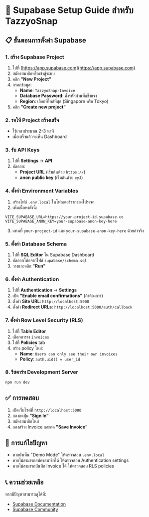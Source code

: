# 🚀 Supabase Setup Guide สำหรับ TazzyoSnap

## 📋 ขั้นตอนการตั้งค่า Supabase

### 1. สร้าง Supabase Project
1. ไปที่ [https://app.supabase.com](https://app.supabase.com)
2. สมัครสมาชิกหรือเข้าสู่ระบบ
3. คลิก **"New Project"**
4. กรอกข้อมูล:
   - **Name**: `TazzyoSnap-Invoice`
   - **Database Password**: ตั้งรหัสผ่านที่แข็งแรง
   - **Region**: เลือกที่ใกล้ที่สุด (Singapore หรือ Tokyo)
5. คลิก **"Create new project"**

### 2. รอให้ Project สร้างเสร็จ
- ใช้เวลาประมาณ 2-3 นาที
- เมื่อเสร็จแล้วจะเห็น Dashboard

### 3. รับ API Keys
1. ไปที่ **Settings** → **API**
2. คัดลอก:
   - **Project URL** (เริ่มต้นด้วย `https://`)
   - **anon public key** (เริ่มต้นด้วย `eyJ`)

### 4. ตั้งค่า Environment Variables
1. สร้างไฟล์ `.env.local` ในโฟลเดอร์รากของโปรเจค
2. เพิ่มเนื้อหาดังนี้:
```env
VITE_SUPABASE_URL=https://your-project-id.supabase.co
VITE_SUPABASE_ANON_KEY=your-supabase-anon-key-here
```
3. แทนที่ `your-project-id` และ `your-supabase-anon-key-here` ด้วยค่าจริง

### 5. ตั้งค่า Database Schema
1. ไปที่ **SQL Editor** ใน Supabase Dashboard
2. คัดลอกโค้ดจากไฟล์ `supabase/schema.sql`
3. วางและคลิก **"Run"**

### 6. ตั้งค่า Authentication
1. ไปที่ **Authentication** → **Settings**
2. เปิด **"Enable email confirmations"** (ถ้าต้องการ)
3. ตั้งค่า **Site URL**: `http://localhost:5000`
4. ตั้งค่า **Redirect URLs**: `http://localhost:5000/auth/callback`

### 7. ตั้งค่า Row Level Security (RLS)
1. ไปที่ **Table Editor**
2. เลือกตาราง `invoices`
3. ไปที่ **Policies** tab
4. สร้าง policy ใหม่:
   - **Name**: `Users can only see their own invoices`
   - **Policy**: `auth.uid() = user_id`

### 8. รีสตาร์ท Development Server
```bash
npm run dev
```

## ✅ การทดสอบ
1. เปิดเว็บไซต์ที่ `http://localhost:5000`
2. ลองกดปุ่ม **"Sign In"**
3. สมัครสมาชิกใหม่
4. ลองสร้าง Invoice และกด **"Save Invoice"**

## 🔧 การแก้ไขปัญหา
- หากยังเห็น "Demo Mode" ให้ตรวจสอบ `.env.local`
- หากไม่สามารถสมัครสมาชิกได้ ให้ตรวจสอบ Authentication settings
- หากไม่สามารถบันทึก Invoice ได้ ให้ตรวจสอบ RLS policies

## 📞 ความช่วยเหลือ
หากมีปัญหาสามารถดูได้ที่:
- [Supabase Documentation](https://supabase.com/docs)
- [Supabase Community](https://github.com/supabase/supabase/discussions)
